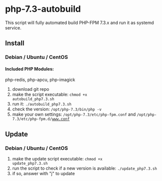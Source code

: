# php-7.3-autobuild
This script will fully automated build PHP-FPM 7.3.x and run it as systemd service.

## Install
### Debian / Ubuntu / CentOS

#### Included PHP Modules:
php-redis, php-apcu, php-imagick

1) download git repo
2) make the script executable: <code>chmod +x autobuild_php7.3.sh</code>
3) run it: <code>./autobuild_php7.3.sh</code>
4) check the version: <code>/opt/php-7.3/bin/php -v</code>
5) make your own settings: <code>/opt/php-7.3/etc/php-fpm.conf</code> and <code>/opt/php-7.3/etc/php-fpm.d/www.conf</code>


## Update
### Debian / Ubuntu / CentOS

1) make the update script executable: <code>chmod +x update_php7.3.sh</code>
2) run the script to check if a new version is available: <code>./update_php7.3.sh</code>
3) if so, answer with "j" to update
